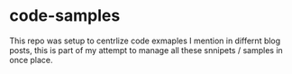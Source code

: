 # code-samples

This repo was setup to centrlize code exmaples I mention in differnt blog posts, 
this is part of my attempt to manage all these snnipets / samples in once place.
